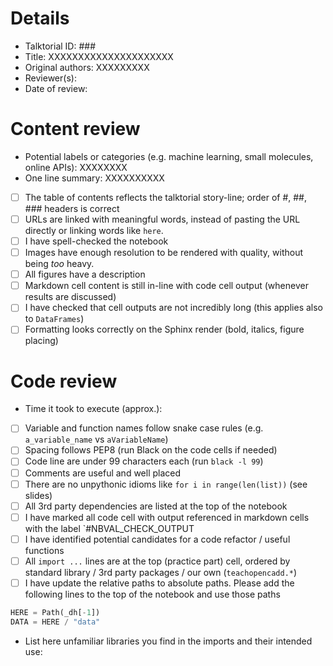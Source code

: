 <!-- Talktorial review template -->
<!-- Thank you very much for helping us improve TeachOpenCADD! -->

# Details

- Talktorial ID: ###
- Title: XXXXXXXXXXXXXXXXXXXXX
- Original authors: XXXXXXXXX
- Reviewer(s):
- Date of review:

# Content review

- Potential labels or categories (e.g. machine learning, small molecules, online APIs): XXXXXXXX
- One line summary: XXXXXXXXXX
- [ ] The table of contents reflects the talktorial story-line; order of #, ##, ### headers is correct
- [ ] URLs are linked with meaningful words, instead of pasting the URL directly or linking words like `here`.
- [ ] I have spell-checked the notebook
- [ ] Images have enough resolution to be rendered with quality, without being _too_ heavy.
- [ ] All figures have a description
- [ ] Markdown cell content is still in-line with code cell output (whenever results are discussed)
- [ ] I have checked that cell outputs are not incredibly long (this applies also to `DataFrames`)
- [ ] Formatting looks correctly on the Sphinx render (bold, italics, figure placing)

# Code review

- Time it took to execute (approx.):
- [ ] Variable and function names follow snake case rules (e.g. `a_variable_name` vs `aVariableName`)
- [ ] Spacing follows PEP8 (run Black on the code cells if needed)
- [ ] Code line are under 99 characters each (run `black -l 99`)
- [ ] Comments are useful and well placed
- [ ] There are no unpythonic idioms like `for i in range(len(list))` (see slides)
- [ ] All 3rd party dependencies are listed at the top of the notebook
- [ ] I have marked all code cell with output referenced in markdown cells with the label `#NBVAL_CHECK_OUTPUT
- [ ] I have identified potential candidates for a code refactor / useful functions
- [ ] All `import ...` lines are at the top (practice part) cell, ordered by standard library / 3rd party packages / our own (`teachopencadd.*`)
- [ ] I have update the relative paths to absolute paths.
      Please add the following lines to the top of the notebook and use those paths

```python
HERE = Path(_dh[-1])
DATA = HERE / "data"
```

- List here unfamiliar libraries you find in the imports and their intended use:
